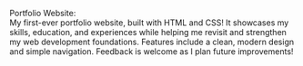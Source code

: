 Portfolio Website: <br>
My first-ever portfolio website, built with HTML and CSS! It showcases my skills, education, and experiences while helping me revisit and strengthen my web development foundations. Features include a clean, modern design and simple navigation. Feedback is welcome as I plan future improvements!